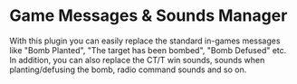 # Game Messages & Sounds Manager
With this plugin you can easily replace the standard in-games messages like "Bomb Planted", "The target has been bombed", "Bomb Defused" etc. In addition, you can also replace the CT/T win sounds, sounds when planting/defusing the bomb, radio command sounds and so on.
